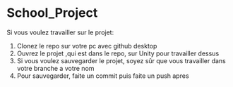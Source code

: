 # School_Project

Si vous voulez travailler sur le projet:

1. Clonez le repo sur votre pc avec github desktop
2. Ouvrez le projet ,qui est dans le repo, sur Unity pour travailler dessus
3. Si vous voulez sauvegarder le projet, soyez sûr que vous travailler dans votre branche a votre nom
4. Pour sauvegarder, faite un commit puis faite un push apres
